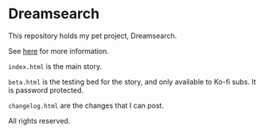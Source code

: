# Dreamsearch

This repository holds my pet project, Dreamsearch.

See [here](https://whistler.page/post/dreamsearch-announcement/) for more information.

`index.html` is the main story.

`beta.html` is the testing bed for the story, and only available to Ko-fi subs. It is password protected.

`changelog.html` are the changes that I can post.

All rights reserved.
